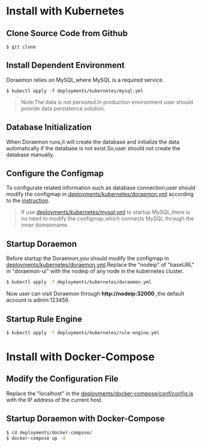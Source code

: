 # Install with Kubernetes

## Clone Source Code from Github

```shell
$ git clone
```

## Install Dependent Environment
Doraemon relies on MySQL,where MySQL is a required service.

```shell
$ kubectl apply -f deployments/kubernetes/mysql.yml
```

> Note:The data is not persisted.In production environment user should provide data persistence solution.

## Database Initialization

When Doraemon runs,it will create the database and initialize the data automatically if the database is not exist.So,user should not create the database manually.  

## Configure the Configmap

To configurate related information such as database connection,user should modify the configmap in [deployments/kubernetes/doraemon.yml](deployments/kubernetes/doraemon.yml) according to the [instruction](docs/ConfigurationItemDescription.md).
> If use [deployments/kubernetes/mysql.yml](deployments/kubernetes/mysql.yml) to startup MySQL,there is no need to modify the configmap,which connects MySQL through the inner domainname.

## Startup Doraemon

Before startup the Doraemon,you should modify the configmap in [deployments/kubernetes/doraemon.yml](deployments/kubernetes/doraemon.yml).Replace the "nodeip" of "baseURL" in "doraemon-ui" with the nodeip of any node in the kubernetes cluster.

```bash
$ kubectl apply -f deployments/kubernetes/doraemon.yml
```

Now user can visit Doraemon through **http://nodeip:32000** ,the default account is admin:123456  

## Startup Rule Engine

```bash
$ kubectl apply -f deployments/kubernetes/rule-engine.yml
```

# Install with Docker-Compose

## Modify the Configuration File
 
Replace the "localhost" in the [deployments/docker-compose/conf/config.js](deployments/docker-compose/conf/config.js) with the IP address of the current host.

## Startup Doraemon with Docker-Compose

```bash
$ cd deployments/docker-compose/
$ docker-compose up -d
```
